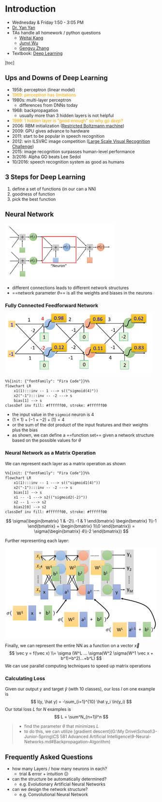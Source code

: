 # Introduction

- Wednesday & Friday 1:50 - 3:05 PM
- [Dr. Yan Yan](mailto:yyan34@iit.edu)
- TAs handle all homework / python questions
  - [Weitai Kang](mailto:wkang11@hawk.iit.edu) 
  - [Junyi Wu](mailto:jwu125@hawk.iit.edu) 
  - [Gengyu Zhang](mailto:gzhang32@hawk.iit.edu)
-  Textbook: [Deep Learning](https://www.deeplearningbook.org)

[toc]

## Ups and Downs of Deep Learning

- 1958: perceptron (linear model)
- <span style="color:orange">1969: perceptron has limitations</span>
- 1980s: multi-layer perceptron 
  - differences from DNNs today
- 1968: backpropagation
  - usually more than 3 hidden layers is not helpful
- <span style="color:orange">1989: 1 hidden layer is "good enough" so why go *deep*?</span>
- 2006: RBM initialization ([Restricted Boltzmann machine](https://en.wikipedia.org/wiki/Restricted_Boltzmann_machine))
- 2009: GPU gives advance to hardware
- 2011: start to be popular in speech recognition
- 2012: win ILSVRC image competition ([Large Scale Visual Recognition Challenge](https://www.image-net.org/challenges/LSVRC))
- 2015: image recognition surpasses human-level performance
- 3/2016: Alpha GO beats Lee Sedol
- 10/2016: speech recognition system as good as humans

## 3 Steps for Deep Learning

1. define a set of functions (in our can a NN)
2. goodness of function
3. pick the best function

## Neural Network

<img src="images/image-20230829151536304.png" alt="image-20230829151536304" style="zoom:50%;" />

- different connections leads to different network structures
- ==network parameter $\theta$== is all the weights and biases in the neurons

### Fully Connected Feedforward Network

<img src="images/image-20230829152129102.png" alt="image-20230829152129102" style="zoom:67%;" />

```mermaid
%%{init: {"fontFamily": "Fira Code"}}%%
flowchart LR
	x1(1):::inv -- 1 ---> s(("sigmoid(4)"))
	x2("-1"):::inv -- -2 ---> s
	bias[1] --> s
classDef inv fill: #ffffff00, stroke: #ffffff00 
```

- the input value in the `sigmoid` neuron is 4
- $(1 \times 1) + (-1 \times -2) + (1) = 4$
- or the sum of the dot product of the input features and their weights plus the bias
- as shown, we can define a ==function set== given a network structure based on the possible values for $\theta$

### Neural Network as a Matrix Operation

We can represent each layer as a matrix operation as shown

```mermaid
%%{init: {"fontFamily": "Fira Code"}}%%
flowchart LR
	x1(1):::inv -- 1 ---> s(("sigmoid1(4)"))
	x2("-1"):::inv -- -2 ---> s
	bias[1] --> s
	x1 -- -1 ---> s2(("sigmoid2(-2)"))
	x2 -- 1 ---> s2
	bias2[0] --> s2
classDef inv fill: #ffffff00, stroke: #ffffff00 
```

$$
\sigma(\begin{bmatrix}
1 & -2\\
-1 & 1
\end{bmatrix}
\begin{bmatrix}
1\\-1
\end{bmatrix}
+
\begin{bmatrix}
1\\0
\end{bmatrix}) =
\sigma(\begin{bmatrix}
4\\-2
\end{bmatrix})
$$

Further representing each layer:

<img src="images/image-20230829154555797.png" alt="image-20230829154555797" style="zoom:80%;" />

Finally, we can represent the entire NN as a function on a vector $\vec x$
$$
\vec y = f(\vec x)
\\= \sigma (W^L ... \sigma(W^2 \sigma(W^1 \vec x + b^1)+b^2)...+b^L)
$$
We can use parallel computing techniques to speed up matrix operations

### Calculating Loss

Given our output $y$ and target $\hat y$ (with 10 classes), our loss $l$ on one example is
$$
l(y, \hat y) = -\sum_{i=1}^{10} \hat y_i \ln(y_i)
$$
Our total loss $L$ for $N$ examples is
$$
L = \sum^N_{n=1}l^n
$$

> - find the parameter $\theta$ that minimizes $L$
> - to do this, we can utilize [gradient descent](G:\My Drive\School\3-Junior-Spring\CS 581 Advanced Artificial Intelligence\9-Neural-Networks.md#Backpropagation-Algorithm)

## Frequently Asked Questions

- how many Layers / how many neurons in each?
  - trial & error + intuition :confused:
- can the structure be automatically determined?
  - e.g. Evolutionary Artificial Neural Networks
- can we design the network structure?
  - e.g. Convolutional Neural Network 


